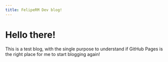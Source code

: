 ```yaml
---
title: FelipeRM Dev blog!
---
```


# Hello there!

This is a test blog, with the single purpose to understand if GitHub Pages is the right place for me to start blogging again!
